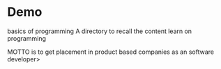 # Demo
basics of programming
A directory to recall the content learn on programming

MOTTO is to get placement in product based companies as an software developer>
